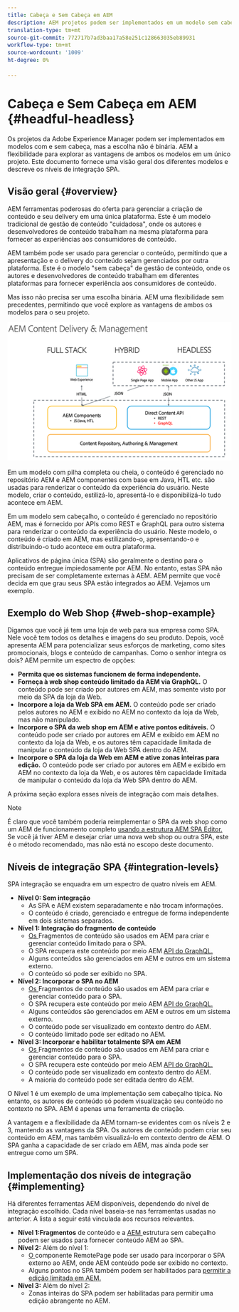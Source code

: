 ```yaml
---
title: Cabeça e Sem Cabeça em AEM
description: AEM projetos podem ser implementados em um modelo sem cabeça, mas a escolha não é binária. AEM a flexibilidade para explorar as vantagens de ambos os modelos em um único projeto.
translation-type: tm+mt
source-git-commit: 772717b7ad3baa17a58e251c128663035eb89931
workflow-type: tm+mt
source-wordcount: '1009'
ht-degree: 0%

---
```



# Cabeça e Sem Cabeça em AEM {#headful-headless}

Os projetos da Adobe Experience Manager podem ser implementados em modelos com e sem cabeça, mas a escolha não é binária. AEM a flexibilidade para explorar as vantagens de ambos os modelos em um único projeto. Este documento fornece uma visão geral dos diferentes modelos e descreve os níveis de integração SPA.

## Visão geral {#overview}

AEM ferramentas poderosas do oferta para gerenciar a criação de conteúdo e seu delivery em uma única plataforma. Este é um modelo tradicional de gestão de conteúdo &quot;cuidadosa&quot;, onde os autores e desenvolvedores de conteúdo trabalham na mesma plataforma para fornecer as experiências aos consumidores de conteúdo.

AEM também pode ser usado para gerenciar o conteúdo, permitindo que a apresentação e o delivery do conteúdo sejam gerenciados por outra plataforma. Este é o modelo &quot;sem cabeça&quot; de gestão de conteúdo, onde os autores e desenvolvedores de conteúdo trabalham em diferentes plataformas para fornecer experiência aos consumidores de conteúdo.

Mas isso não precisa ser uma escolha binária. AEM uma flexibilidade sem precedentes, permitindo que você explore as vantagens de ambos os modelos para o seu projeto.

![Modelos de implementação AEM](headless/assets/aem-implementation-models.png)

Em um modelo com pilha completa ou cheia, o conteúdo é gerenciado no repositório AEM e AEM componentes com base em Java, HTL etc. são usadas para renderizar o conteúdo da experiência do usuário. Neste modelo, criar o conteúdo, estilizá-lo, apresentá-lo e disponibilizá-lo tudo acontece em AEM.

Em um modelo sem cabeçalho, o conteúdo é gerenciado no repositório AEM, mas é fornecido por APIs como REST e GraphQL para outro sistema para renderizar o conteúdo da experiência do usuário. Neste modelo, o conteúdo é criado em AEM, mas estilizando-o, apresentando-o e distribuindo-o tudo acontece em outra plataforma.

Aplicativos de página única (SPA) são geralmente o destino para o conteúdo entregue impiedosamente por AEM. No entanto, estas SPA não precisam de ser completamente externas à AEM. AEM permite que você decida em que grau seus SPA estão integrados ao AEM. Vejamos um exemplo.

## Exemplo do Web Shop {#web-shop-example}

Digamos que você já tem uma loja de web para sua empresa como SPA. Nele você tem todos os detalhes e imagens do seu produto. Depois, você apresenta AEM para potencializar seus esforços de marketing, como sites promocionais, blogs e conteúdo de campanhas. Como o senhor integra os dois? AEM permite um espectro de opções:

* **Permita que os sistemas funcionem de forma independente.**
* **Forneça à web shop conteúdo limitado da AEM via GraphQL.** O conteúdo pode ser criado por autores em AEM, mas somente visto por meio da SPA da loja da Web.
* **Incorpore a loja da Web SPA em AEM.** O conteúdo pode ser criado pelos autores no AEM e exibido no AEM no contexto da loja da Web, mas não manipulado.
* **Incorpore o SPA da web shop em AEM e ative pontos editáveis.** O conteúdo pode ser criado por autores em AEM e exibido em AEM no contexto da loja da Web, e os autores têm capacidade limitada de manipular o conteúdo da loja da Web SPA dentro do AEM.
* **Incorpore o SPA da loja da Web em AEM e ative zonas inteiras para edição.** O conteúdo pode ser criado por autores em AEM e exibido em AEM no contexto da loja da Web, e os autores têm capacidade limitada de manipular o conteúdo da loja da Web SPA dentro do AEM.

A próxima seção explora esses níveis de integração com mais detalhes.

>[!NOTE]
>
>É claro que você também poderia reimplementar o SPA da web shop como um AEM de funcionamento completo [usando a estrutura AEM SPA Editor.](/help/implementing/developing/hybrid/introduction.md) Se você já tiver AEM e desejar criar uma nova web shop ou outra SPA, este é o método recomendado, mas não está no escopo deste documento.

## Níveis de integração SPA {#integration-levels}

SPA integração se enquadra em um espectro de quatro níveis em AEM.

* **Nível 0: Sem integração**
   * As SPA e AEM existem separadamente e não trocam informações.
   * O conteúdo é criado, gerenciado e entregue de forma independente em dois sistemas separados.
* **Nível 1: Integração do fragmento de conteúdo**
   * [Os ](/help/assets/content-fragments/content-fragments.md) Fragmentos de conteúdo são usados em AEM para criar e gerenciar conteúdo limitado para o SPA.
   * O SPA recupera este conteúdo por meio AEM [API do GraphQL.](/help/assets/content-fragments/graphql-api-content-fragments.md)
   * Alguns conteúdos são gerenciados em AEM e outros em um sistema externo.
   * O conteúdo só pode ser exibido no SPA.
* **Nível 2: Incorporar o SPA no AEM**
   * [Os ](/help/assets/content-fragments/content-fragments.md) Fragmentos de conteúdo são usados em AEM para criar e gerenciar conteúdo para o SPA.
   * O SPA recupera este conteúdo por meio AEM [API do GraphQL.](/help/assets/content-fragments/graphql-api-content-fragments.md)
   * Alguns conteúdos são gerenciados em AEM e outros em um sistema externo.
   * O conteúdo pode ser visualizado em contexto dentro do AEM.
   * O conteúdo limitado pode ser editado no AEM.
* **Nível 3: Incorporar e habilitar totalmente SPA em AEM**
   * [Os ](/help/assets/content-fragments/content-fragments.md) Fragmentos de conteúdo são usados em AEM para criar e gerenciar conteúdo para o SPA.
   * O SPA recupera este conteúdo por meio AEM [API do GraphQL.](/help/assets/content-fragments/graphql-api-content-fragments.md)
   * O conteúdo pode ser visualizado em contexto dentro do AEM.
   * A maioria do conteúdo pode ser editada dentro do AEM.

O Nível 1 é um exemplo de uma implementação sem cabeçalho típica. No entanto, os autores de conteúdo só podem visualização seu conteúdo no contexto no SPA. AEM é apenas uma ferramenta de criação.

A vantagem e a flexibilidade da AEM tornam-se evidentes com os níveis 2 e 3, mantendo as vantagens da SPA. Os autores de conteúdo podem criar seu conteúdo em AEM, mas também visualizá-lo em contexto dentro de AEM. O SPA ganha a capacidade de ser criado em AEM, mas ainda pode ser entregue como um SPA.

## Implementação dos níveis de integração {#implementing}

Há diferentes ferramentas AEM disponíveis, dependendo do nível de integração escolhido. Cada nível baseia-se nas ferramentas usadas no anterior. A lista a seguir está vinculada aos recursos relevantes.

* **Nível 1:Fragmentos** de conteúdo e a  [AEM ](/help/implementing/developing/headless/introduction.md) estrutura sem cabeçalho podem ser usados para fornecer conteúdo AEM ao SPA.
* **Nível 2:** Além do nível 1:
   * [O ](/help/implementing/developing/hybrid/remote-page.md) componente RemotePage pode ser usado para incorporar o SPA externo ao AEM, onde AEM conteúdo pode ser exibido no contexto.
   * Alguns pontos no SPA também podem ser habilitados para [permitir a edição limitada em AEM.](/help/implementing/developing/hybrid/editing-external-spa.md)
* **Nível 3:** Além do nível 2:
   * Zonas inteiras do SPA podem ser habilitadas para permitir uma edição abrangente no AEM.
